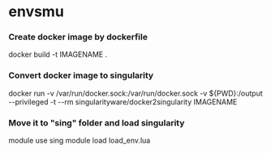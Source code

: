 # envsmu
### Create docker image by dockerfile  
docker build -t IMAGENAME .  
### Convert docker image to singularity
docker run -v /var/run/docker.sock:/var/run/docker.sock -v ${PWD}:/output --privileged -t --rm singularityware/docker2singularity IMAGENAME  
### Move it to "sing" folder and load singularity
module use sing
module load load_env.lua
